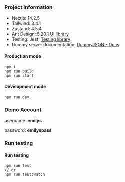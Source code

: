 ### Project Information 

- Nextjs: 14.2.5
- Tailwind: 3.4.1
- Zustand: 4.5.4
- Ant Design: 5.20.1 [UI library](https://testing-library.com/docs)
- Testing: Jest, [Testing library](https://testing-library.com/docs)
- Dummy server documentation: [DummyJSON - Docs](https://dummyjson.com/docs)

#### Production mode
```
npm i
npm run build
npm run start
```

#### Development mode
```
npm run dev
```

### Demo Account 

username: **emilys**

password: **emilyspass**

### Run testing 

#### Run testing 
```
npm run test
// or
npm run test:watch
```